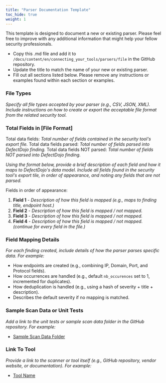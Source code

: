 ```yaml
---
title: "Parser Documentation Template"
toc_hide: true
weight: 1
---
```


This template is designed to document a new or existing parser. Please feel free to improve with any additional information that might help your fellow security professionals.

* Copy this .md file and add it to `/docs/content/en/connecting_your_tools/parsers/file` in the GitHub repository.
* Update the title to match the name of your new or existing parser.
* Fill out all sections listed below. Please remove any instructions or examples found within each section or examples.

### File Types
_Specify all file types accepted by your parser (e.g., CSV, JSON, XML)._
_Include instructions on how to create or export the acceptable file format from the related security tool._

### Total Fields in [File Format]
Total data fields:  _Total number of fields contained in the security tool's export file._
Total data fields parsed:  _Total number of fields parsed into DefectDojo finding._
Total data fields NOT parsed: _Total number of fields NOT parsed into DefectDojo finding._

_Using the format below, provide a brief description of each field and how it maps to DefectDojo's data model._
_Include all fields found in the security tool's export tile, in order of appearance, and noting any fields that are not parsed._

Fields in order of appearance:
1. **Field 1** - _Description of how this field is mapped (e.g., maps to finding title, endpoint host.)_
2. **Field 2** - _Description of how this field is mapped / not mapped._
3. **Field 3** - _Description of how this field is mapped / not mapped._
4. **Field 4** - _Description of how this field is mapped / not mapped._
_(continue for every field in the file.)_

### Field Mapping Details
_For each finding created, include details of how the parser parses specific data. For example:_
- How endpoints are created (e.g., combining IP, Domain, Port, and Protocol fields).
- How occurrences are handled (e.g., default `nb_occurences` set to 1, incremented for duplicates).
- How deduplication is handled (e.g., using a hash of severity + title + description).
- Describes the default severity if no mapping is matched.

### Sample Scan Data or Unit Tests
_Add a link to the unit tests or sample scan data folder in the GitHub repository. For example:_
- [Sample Scan Data Folder](https://github.com/DefectDojo/django-DefectDojo/tree/master/unittests/scans/[parser-name])

### Link To Tool
_Provide a link to the scanner or tool itself (e.g., GitHub repository, vendor website, or documentation). For example:_
- [Tool Name](https://www.example.com/)
